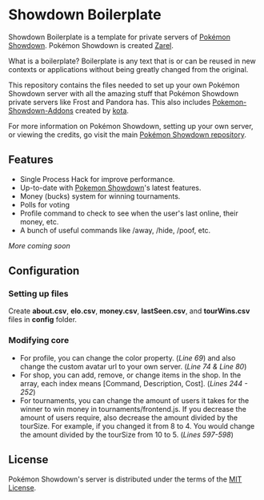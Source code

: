Showdown Boilerplate
========================================================================

Showdown Boilerplate is a template for private servers of [Pokémon Showdown][1]. Pokémon Showdown is created [Zarel][2].

What is a boilerplate? Boilerplate is any text that is or can be reused in new contexts or applications without being greatly changed from the original.

This repository contains the files needed to set up your own Pokémon Showdown server with all the amazing stuff that Pokémon Showdown private servers like Frost and Pandora has. This also includes [Pokemon-Showdown-Addons][3] created by [kota][4].

For more information on Pokémon Showdown, setting up your own server, or viewing the credits, go visit the main [Pokémon Showdown repository][1].

  [1]: https://github.com/Zarel/Pokemon-Showdown
  [2]: https://github.com/Zarel
  [3]: https://github.com/kotarou3/Pokemon-Showdown-Addons
  [4]: https://github.com/kotarou3


Features
------------------------------------------------------------------------

* Single Process Hack for improve performance.
* Up-to-date with [Pokemon Showdown][1]'s latest features.
* Money (bucks) system for winning tournaments.
* Polls for voting
* Profile command to check to see when the user's last online, their money, etc.
* A bunch of useful commands like /away, /hide, /poof, etc.

_More coming soon_

Configuration
------------------------------------------------------------------------

### Setting up files

Create __about.csv__, __elo.csv__, __money.csv__, __lastSeen.csv__, and __tourWins.csv__ files in __config__ folder.

### Modifying core

* For profile, you can change the color property. (_Line 69_) and also change the custom avatar url to your own server. (_Line 74 & Line 80_)
* For shop, you can add, remove, or change items in the shop.
In the array, each index means [Command, Description, Cost]. (_Lines 244 - 252_)
* For tournaments, you can change the amount of users it takes for the winner to win money in tournaments/frontend.js. 
If you decrease the amount of users require, also decrease the amount divided by the tourSize. For example, if you changed
it from 8 to 4. You would change the amount divided by the tourSize from 10 to 5. (_Lines 597-598_)


License
------------------------------------------------------------------------

Pokémon Showdown's server is distributed under the terms of the [MIT License][5].

  [5]: https://github.com/Zarel/Pokemon-Showdown/blob/master/LICENSE